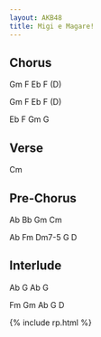 ```yaml
---
layout: AKB48
title: Migi e Magare!
---
```

## Chorus 
Gm F Eb F (D) 

Gm F Eb F (D) 

Eb F Gm G 

## Verse 
Cm 

## Pre-Chorus 
Ab Bb Gm Cm 

Ab Fm Dm7-5 G D 

## Interlude 
Ab G Ab G 

Fm Gm Ab G D 

{% include rp.html %}
